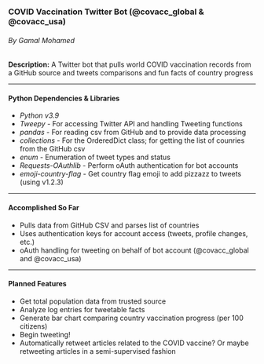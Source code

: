 ### COVID Vaccination Twitter Bot (@covacc_global & @covacc_usa)
###### By Gamal Mohamed

**Description:** A Twitter bot that pulls world COVID vaccination records from a GitHub source and tweets comparisons and fun facts of country progress

***
#### Python Dependencies & Libraries
- *Python v3.9*
- *Tweepy* - For accessing Twitter API and handling Tweeting functions
- *pandas* - For reading csv from GitHub and to provide data processing
- *collections* - For the OrderedDict class; for getting the list of counries from the GitHub csv
- *enum* - Enumeration of tweet types and status
- *Requests-OAuthlib* - Perform oAuth authentication for bot accounts
- *emoji-country-flag* - Get country flag emoji to add pizzazz to tweets (using v1.2.3)

***
#### Accomplished So Far
- Pulls data from GitHub CSV and parses list of countries
- Uses authentication keys for account access (tweets, profile changes, etc.)
- oAuth handling for tweeting on behalf of bot account (@covacc_global and @covacc_usa)

***
#### Planned Features
- Get total population data from trusted source
- Analyze log entries for tweetable facts
- Generate bar chart comparing country vaccination progress (per 100 citizens)
- Begin tweeting!
- Automatically retweet articles related to the COVID vaccine? Or maybe retweeting articles in a semi-supervised fashion
